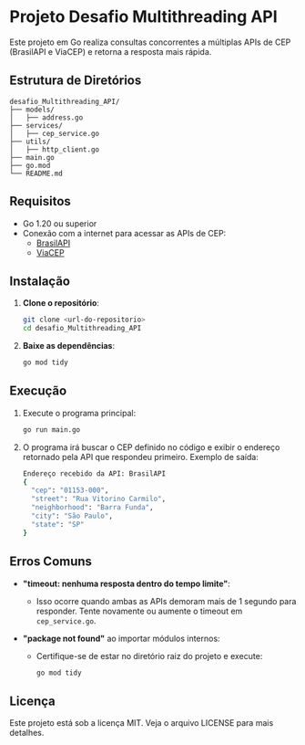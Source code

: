 # Projeto Desafio Multithreading API

Este projeto em Go realiza consultas concorrentes a múltiplas APIs de CEP (BrasilAPI e ViaCEP) e retorna a resposta mais rápida.

## Estrutura de Diretórios
```
desafio_Multithreading_API/
├── models/
│   ├── address.go
├── services/
│   ├── cep_service.go
├── utils/
│   ├── http_client.go
├── main.go
├── go.mod
└── README.md
```

## Requisitos
- Go 1.20 ou superior
- Conexão com a internet para acessar as APIs de CEP:
  - [BrasilAPI](https://brasilapi.com.br/)
  - [ViaCEP](https://viacep.com.br/)

## Instalação

1. **Clone o repositório**:
   ```bash
   git clone <url-do-repositorio>
   cd desafio_Multithreading_API
   ```

2. **Baixe as dependências**:
   ```bash
   go mod tidy
   ```

## Execução

1. Execute o programa principal:
   ```bash
   go run main.go
   ```
   
2. O programa irá buscar o CEP definido no código e exibir o endereço retornado pela API que respondeu primeiro. Exemplo de saída:
   ```bash
   Endereço recebido da API: BrasilAPI
   {
     "cep": "01153-000",
     "street": "Rua Vitorino Carmilo",
     "neighborhood": "Barra Funda",
     "city": "São Paulo",
     "state": "SP"
   }
   ```

## Erros Comuns
- **"timeout: nenhuma resposta dentro do tempo limite"**:
  - Isso ocorre quando ambas as APIs demoram mais de 1 segundo para responder. Tente novamente ou aumente o timeout em `cep_service.go`.

- **"package not found"** ao importar módulos internos:
  - Certifique-se de estar no diretório raiz do projeto e execute:
    ```bash
    go mod tidy
    ```
## Licença
Este projeto está sob a licença MIT. Veja o arquivo LICENSE para mais detalhes.